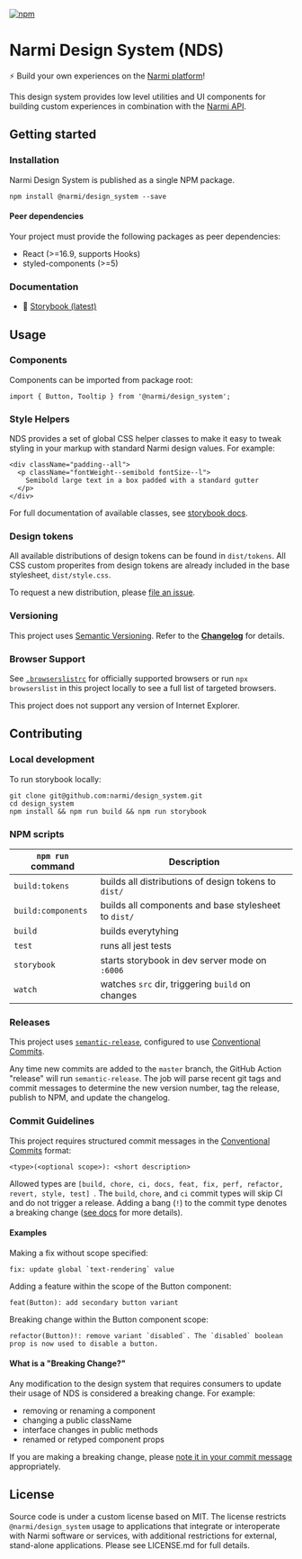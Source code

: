 [![npm](https://img.shields.io/npm/v/@narmi/design_system.svg?style=flat&color=blue)](http://www.npmjs.com/package/@narmi/design_system)

# Narmi Design System (NDS)

⚡ Build your own experiences on the [Narmi platform](https://www.narmi.com/developers/developer-portal)!

This design system provides low level utilities and UI components for building
custom experiences in combination with the [Narmi API](https://www.narmi.com/developers/developer-portal#api).

## Getting started

### Installation
Narmi Design System is published as a single NPM package.

```
npm install @narmi/design_system --save
```

#### Peer dependencies
Your project must provide the following packages as peer dependencies:

- React (>=16.9, supports Hooks)
- styled-components (>=5)

### Documentation
- 📖 [Storybook (latest)](https://master--60620d422ffdf100216415b2.chromatic.com/)


## Usage

### Components
Components can be imported from package root:

```
import { Button, Tooltip } from '@narmi/design_system';
```

### Style Helpers
NDS provides a set of global CSS helper classes to make it easy to tweak
styling in your markup with standard Narmi design values. For example:

```
<div className="padding--all">
  <p className="fontWeight--semibold fontSize--l">
    Semibold large text in a box padded with a standard gutter
  </p>
</div>
```

For full documentation of available classes, see [storybook docs](https://master--60620d422ffdf100216415b2.chromatic.com/).

### Design tokens
All available distributions of design tokens can be found in `dist/tokens`.
All CSS custom properites from design tokens are already included in the base
stylesheet, `dist/style.css`.

To request a new distribution, please [file an issue](https://github.com/narmi/design_system/issues/new/choose).

### Versioning
This project uses [Semantic Versioning](https://semver.org/spec/v2.0.0.html).
Refer to the [**Changelog**](https://github.com/narmi/design_system/blob/master/CHANGELOG.md) for details.

### Browser Support
See [`.browserslistrc`](https://github.com/narmi/design_system/blob/master/.editorconfig) for officially supported browsers or
run `npx browserslist` in this project locally to see a full list of targeted browsers.

This project does not support any version of Internet Explorer.


## Contributing

### Local development
To run storybook locally:

```
git clone git@github.com:narmi/design_system.git
cd design_system
npm install && npm run build && npm run storybook
```

### NPM scripts

`npm run` command    | Description
-------------------- | ---------------------------------------
`build:tokens`       | builds all distributions of design tokens to `dist/`
`build:components`   | builds all components and base stylesheet to `dist/`
`build`              | builds everytyhing
`test`               | runs all jest tests
`storybook`          | starts storybook in dev server mode on `:6006`
`watch`              | watches `src` dir, triggering `build` on changes

### Releases
This project uses [`semantic-release`](https://semantic-release.gitbook.io/semantic-release/),
 configured to use [Conventional Commits](https://www.conventionalcommits.org/en/v1.0.0/).

Any time new commits are added to the `master` branch, the GitHub Action "release" will run `semantic-release`. The job will
parse recent git tags and commit messages to determine the new version number, tag the release, publish to NPM, and update the changelog.

### Commit Guidelines
This project requires structured commit messages in the [Conventional Commits](https://www.conventionalcommits.org/en/v1.0.0/) format:

```
<type>(<optional scope>): <short description>
```

Allowed types are `[build, chore, ci, docs, feat, fix, perf, refactor, revert, style, test] `.
The `build`, `chore`, and `ci` commit types will skip CI and do not trigger a release.
Adding a bang (`!`) to the commit type denotes a breaking change ([see docs](https://www.conventionalcommits.org/en/v1.0.0/#commit-message-with-description-and-breaking-change-footer) for more details).

#### Examples

Making a fix without scope specified:
```
fix: update global `text-rendering` value
```

Adding a feature within the scope of the Button component:
```
feat(Button): add secondary button variant
```

Breaking change within the Button component scope:
```
refactor(Button)!: remove variant `disabled`. The `disabled` boolean prop is now used to disable a button.
```

#### What is a "Breaking Change?"

Any modification to the design system that requires consumers to update their usage of NDS is considered a breaking change. For example:

- removing or renaming a component
- changing a public className
- interface changes in public methods
- renamed or retyped component props

If you are making a breaking change, please [note it in your commit message](https://www.conventionalcommits.org/en/v1.0.0/#commit-message-with-description-and-breaking-change-footer) appropriately.

## License

Source code is under a custom license based on MIT. The license restricts `@narmi/design_system` usage to applications that integrate or interoperate with Narmi software or services, with additional restrictions for external, stand-alone applications. Please see LICENSE.md for full details.
